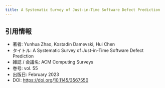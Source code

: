 ```yaml
---
title: A Systematic Survey of Just-in-Time Software Defect Prediction
---
```

## 引用情報
- 著者: Yunhua Zhao, Kostadin Damevski, Hui Chen
- タイトル: A Systematic Survey of Just-in-Time Software Defect Prediction
- 雑誌 / 会議名: ACM Computing Surveys
- 巻号: vol. 55
- 出版日: February 2023
- DOI: https://doi.org/10.1145/3567550
